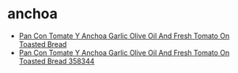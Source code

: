 # anchoa

 * [Pan Con Tomate Y Anchoa Garlic Olive Oil And Fresh Tomato On Toasted Bread](../../index/p/pan-con-tomate-y-anchoa-garlic-olive-oil-and-fresh-tomato-on-toasted-bread-358344.json)
 * [Pan Con Tomate Y Anchoa Garlic Olive Oil And Fresh Tomato On Toasted Bread 358344](../../index/p/pan-con-tomate-y-anchoa-garlic-olive-oil-and-fresh-tomato-on-toasted-bread-358344.json)
